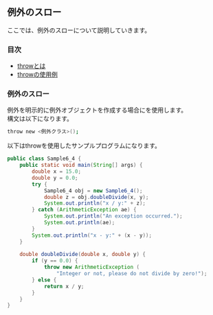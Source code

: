 ## 例外のスロー
ここでは、例外のスローについて説明していきます。

### 目次
* [throwとは](#sec1)
* [throwの使用例](#sec2)

### <a name="sec1"></a>例外のスロー
例外を明示的に例外オブジェクトを作成する場合にを使用します。  
構文は以下になります。

```sh
throw new <例外クラス>();
```

以下はthrowを使用したサンプルプログラムになります。

```java
public class Sample6_4 {
	public static void main(String[] args) {
		double x = 15.0;
		double y = 0.0;
		try {
			Sample6_4 obj = new Sample6_4();
			double z = obj.doubleDivide(x, y);
			System.out.println("x / y:" + z);
		} catch (ArithmeticException ae) {
			System.out.println("An exception occurred.");
			System.out.println(ae);
		}
		System.out.println("x - y:" + (x - y));
	}
	
	double doubleDivide(double x, double y) {
		if (y == 0.0) {
			throw new ArithmeticException (
				"Integer or not, please do not divide by zero!");
		} else {
			return x / y;
		}
	}
}
```